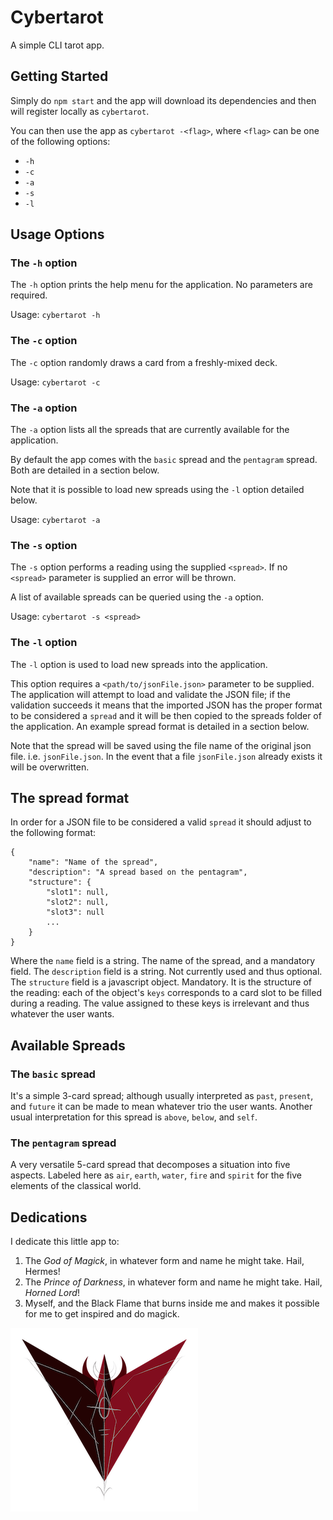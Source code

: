 # Cybertarot

A simple CLI tarot app.

## Getting Started

Simply do `npm start` and the app will download its dependencies and then will register locally as `cybertarot`.

You can then use the app as `cybertarot -<flag>`, where `<flag>` can be one of the following options:

- `-h`
- `-c`
- `-a`
- `-s`
- `-l`

## Usage Options

### The `-h` option

The `-h` option prints the help menu for the application. No parameters are required.

Usage: `cybertarot -h`


### The `-c` option

The `-c` option randomly draws a card from a freshly-mixed deck.

Usage: `cybertarot -c`


### The `-a` option

The `-a` option lists all the spreads that are currently available for the application.

By default the app comes with the `basic` spread and the `pentagram` spread. Both are detailed in a section below.

Note that it is possible to load new spreads using the `-l` option detailed below.

Usage: `cybertarot -a`


### The `-s` option

The `-s` option performs a reading using the supplied `<spread>`.
If no `<spread>` parameter is supplied an error will be thrown.

A list of available spreads can be queried using the `-a` option.

Usage: `cybertarot -s <spread>`

### The `-l` option

The `-l` option is used to load new spreads into the application.

This option requires a `<path/to/jsonFile.json>` parameter to be supplied.
The application will attempt to load and validate the JSON file; if the validation succeeds it means that the imported JSON has the proper format to be considered a `spread` and it will be then copied to the spreads folder of the application. An example spread format is detailed in a section below.

Note that the spread will be saved using the file name of the original json file. i.e. `jsonFile.json`. 
In the event that a file `jsonFile.json` already exists it will be overwritten.

## The spread format

In order for a JSON file to be considered a valid `spread` it should adjust to the following format:

```
{
    "name": "Name of the spread",
    "description": "A spread based on the pentagram",
    "structure": {
        "slot1": null,
        "slot2": null,
        "slot3": null
        ...
    }
}
```

Where the `name` field is a string. The name of the spread, and a mandatory field.
The `description` field is a string. Not currently used and thus optional.
The `structure` field is a javascript object. Mandatory. It is the structure of the reading: each of the object's `keys` corresponds to a card slot to be filled during a reading. The value assigned to these keys is irrelevant and thus whatever the user wants.

## Available Spreads

### The `basic` spread

It's a simple 3-card spread; although usually interpreted as `past`, `present`, and `future` it can be made to mean whatever trio the user wants.
Another usual interpretation for this spread is `above`, `below`, and `self`.

### The `pentagram` spread

A very versatile 5-card spread that decomposes a situation into five aspects.
Labeled here as `air`, `earth`, `water`, `fire` and `spirit` for the five elements of the classical world.

## Dedications

I dedicate this little app to:

1. The _God of Magick_, in whatever form and name he might take. Hail, Hermes!
2. The _Prince of Darkness_, in whatever form and name he might take. Hail, _Horned Lord_!
3. Myself, and the Black Flame that burns inside me and makes it possible for me to get inspired and do magick.

[![The RavenEyex Sigil](./raveneyex.png)](https://twitter.com/HumoBinario)
